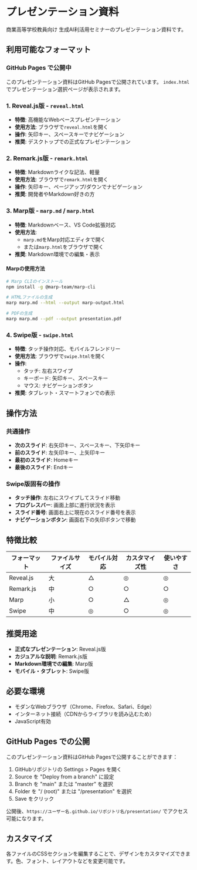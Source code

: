 # プレゼンテーション資料

商業高等学校教員向け 生成AI利活用セミナーのプレゼンテーション資料です。

## 利用可能なフォーマット

### GitHub Pages で公開中
このプレゼンテーション資料はGitHub Pagesで公開されています。
`index.html`でプレゼンテーション選択ページが表示されます。

### 1. Reveal.js版 - `reveal.html`
- **特徴**: 高機能なWebベースプレゼンテーション
- **使用方法**: ブラウザで`reveal.html`を開く
- **操作**: 矢印キー、スペースキーでナビゲーション
- **推奨**: デスクトップでの正式なプレゼンテーション

### 2. Remark.js版 - `remark.html`
- **特徴**: Markdownライクな記法、軽量
- **使用方法**: ブラウザで`remark.html`を開く
- **操作**: 矢印キー、ページアップ/ダウンでナビゲーション
- **推奨**: 開発者やMarkdown好きの方

### 3. Marp版 - `marp.md` / `marp.html`
- **特徴**: Markdownベース、VS Code拡張対応
- **使用方法**: 
  - `marp.md`をMarp対応エディタで開く
  - または`marp.html`をブラウザで開く
- **推奨**: Markdown環境での編集・表示

#### Marpの使用方法
```bash
# Marp CLIのインストール
npm install -g @marp-team/marp-cli

# HTMLファイルの生成
marp marp.md --html --output marp-output.html

# PDFの生成
marp marp.md --pdf --output presentation.pdf
```

### 4. Swipe版 - `swipe.html`
- **特徴**: タッチ操作対応、モバイルフレンドリー
- **使用方法**: ブラウザで`swipe.html`を開く
- **操作**: 
  - タッチ: 左右スワイプ
  - キーボード: 矢印キー、スペースキー
  - マウス: ナビゲーションボタン
- **推奨**: タブレット・スマートフォンでの表示

## 操作方法

### 共通操作
- **次のスライド**: 右矢印キー、スペースキー、下矢印キー
- **前のスライド**: 左矢印キー、上矢印キー
- **最初のスライド**: Homeキー
- **最後のスライド**: Endキー

### Swipe版固有の操作
- **タッチ操作**: 左右にスワイプしてスライド移動
- **プログレスバー**: 画面上部に進行状況を表示
- **スライド番号**: 画面右上に現在のスライド番号を表示
- **ナビゲーションボタン**: 画面右下の矢印ボタンで移動

## 特徴比較

| フォーマット | ファイルサイズ | モバイル対応 | カスタマイズ性 | 使いやすさ |
|-------------|---------------|-------------|---------------|-----------|
| Reveal.js   | 大            | △           | ◎             | ◎         |
| Remark.js   | 中            | ○           | ○             | ○         |
| Marp        | 小            | ○           | △             | ◎         |
| Swipe       | 中            | ◎           | ○             | ◎         |

## 推奨用途

- **正式なプレゼンテーション**: Reveal.js版
- **カジュアルな説明**: Remark.js版
- **Markdown環境での編集**: Marp版
- **モバイル・タブレット**: Swipe版

## 必要な環境

- モダンなWebブラウザ（Chrome、Firefox、Safari、Edge）
- インターネット接続（CDNからライブラリを読み込むため）
- JavaScript有効

## GitHub Pages での公開

このプレゼンテーション資料はGitHub Pagesで公開することができます：

1. GitHubリポジトリの Settings > Pages を開く
2. Source を "Deploy from a branch" に設定
3. Branch を "main" または "master" を選択
4. Folder を "/ (root)" または "/presentation" を選択
5. Save をクリック

公開後、`https://ユーザー名.github.io/リポジトリ名/presentation/` でアクセス可能になります。

## カスタマイズ

各ファイルのCSSセクションを編集することで、デザインをカスタマイズできます。色、フォント、レイアウトなどを変更可能です。
